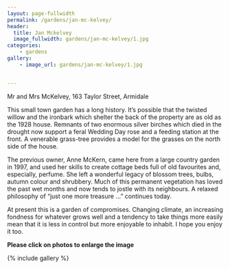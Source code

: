 ```yaml
---
layout: page-fullwidth
permalink: /gardens/jan-mc-kelvey/
header:
  title: Jan Mckelvey
  image_fullwidth: gardens/jan-mc-kelvey/1.jpg
categories:
    - gardens
gallery:
    - image_url: gardens/jan-mc-kelvey/1.jpg


---
```


Mr and Mrs McKelvey, 163 Taylor Street, Armidale

This small town garden has a long history. It’s possible that the twisted willow and the ironbark which shelter the back of the property are as old as the 1928 house. Remnants of two enormous silver birches which died in the drought now support a feral Wedding Day rose and a feeding station at the front. A venerable grass-tree provides a model for the grasses on the north side of the house.

The previous owner, Anne McKern, came here from a large country garden in 1997, and  used her skills to create cottage beds full of old favourites and, especially, perfume. She left a wonderful legacy of blossom trees, bulbs, autumn colour and shrubbery. Much of this permanent vegetation has loved the past wet months and now tends to jostle with its neighbours. A relaxed philosophy of “just one more treasure …” continues today.

At present this is a garden of compromises. Changing climate, an increasing fondness for whatever grows well and a tendency to take things more easily mean that it is less in control but more enjoyable to inhabit. I hope you enjoy it too.

**Please click on photos to enlarge the image**

{% include gallery %}